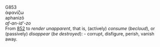 G853  
ἀφανίζω  
aphanizō  
*af-an-id‘-zo*  
From [852](g0852) to *render* *unapparent*, that is, (actively)
*consume* (*becloud*), or (passively) *disappear* (*be* *destroyed*): -
corrupt, disfigure, perish, vanish away.  
